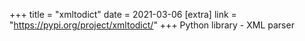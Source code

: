 +++
title = "xmltodict"
date = 2021-03-06
[extra]
link = "https://pypi.org/project/xmltodict/"
+++
Python library - XML parser

